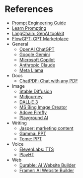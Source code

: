 # References
* [Prompt Engineering Guide](https://www.promptingguide.ai/)
* [Learn Prompting](https://learnprompting.org/docs/intro)
* [LangChain: GenAI tookkit](https://www.langchain.com/langchain)
* [FlowGPT: GPT Marketplace](https://flowgpt.com/)
* General
  * [OpenAI ChatGPT](https://chat.openai.com/)
  * [Google Gemini](https://gemini.google.com/app)
  * [Microsoft Copilot](https://www.bing.com/chat)
  * [Anthropic Claude](https://claude.ai/login?returnTo=%2F%3F)
  * [Meta Llama](https://llama.meta.com/)
* Docs
  * [ChatPDF: Chat with any PDF](https://www.chatpdf.com/)  
* Image
  * [Stable Diffusion](https://github.com/tkxkd0159/stable-diffusion)
  * [Midjourney](https://www.midjourney.com/home)
  * [DALL·E 3](https://openai.com/dall-e-3)
  * [MS Bing Image Creator](https://www.bing.com/images/create)
  * [Adove Firefly](https://www.adobe.com/products/firefly.html)
  * [Playground AI](https://playground.com/)
* Writing
  * [Jasper: marketing content](https://www.jasper.ai/)
  * [Gamma: PPT](https://gamma.app/)
  * [Tome: PPT](https://tome.app/)
* Voice
  * [ElevenLabs: TTS](https://elevenlabs.io/)
  * [PlayHT](https://play.ht/)
* Web
  * [Durable: AI Website Builder](https://durable.co/)
  * [Framer: AI Website Builder](https://www.framer.com/?via=elegantthemes)
